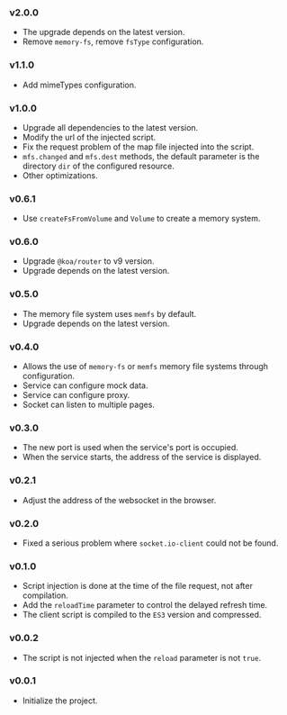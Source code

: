 ### v2.0.0

* The upgrade depends on the latest version.
* Remove `memory-fs`, remove `fsType` configuration.

### v1.1.0

* Add mimeTypes configuration.

### v1.0.0

* Upgrade all dependencies to the latest version.
* Modify the url of the injected script.
* Fix the request problem of the map file injected into the script.
* `mfs.changed` and `mfs.dest` methods, the default parameter is the directory `dir` of the configured resource.
* Other optimizations.

### v0.6.1

* Use `createFsFromVolume` and `Volume` to create a memory system.

### v0.6.0

* Upgrade `@koa/router` to v9 version.
* Upgrade depends on the latest version.

### v0.5.0

* The memory file system uses `memfs` by default.
* Upgrade depends on the latest version.

### v0.4.0

* Allows the use of `memory-fs` or `memfs` memory file systems through configuration.
* Service can configure mock data.
* Service can configure proxy.
* Socket can listen to multiple pages.

### v0.3.0

* The new port is used when the service's port is occupied.
* When the service starts, the address of the service is displayed.

### v0.2.1

* Adjust the address of the websocket in the browser.

### v0.2.0

* Fixed a serious problem where `socket.io-client` could not be found.

### v0.1.0

* Script injection is done at the time of the file request, not after compilation.
* Add the `reloadTime` parameter to control the delayed refresh time.
* The client script is compiled to the `ES3` version and compressed.

### v0.0.2

* The script is not injected when the `reload` parameter is not `true`.

### v0.0.1

* Initialize the project.